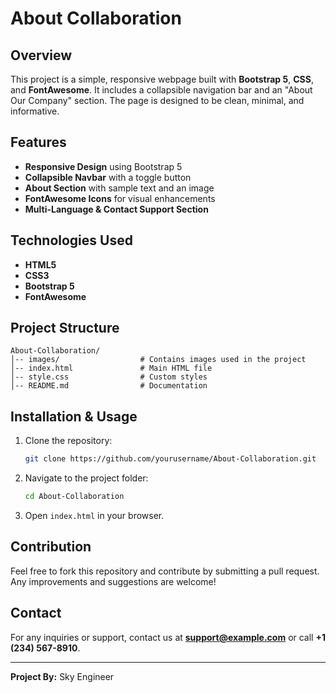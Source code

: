# About Collaboration

## Overview
This project is a simple, responsive webpage built with **Bootstrap 5**, **CSS**, and **FontAwesome**. It includes a collapsible navigation bar and an "About Our Company" section. The page is designed to be clean, minimal, and informative.

## Features
- **Responsive Design** using Bootstrap 5
- **Collapsible Navbar** with a toggle button
- **About Section** with sample text and an image
- **FontAwesome Icons** for visual enhancements
- **Multi-Language & Contact Support Section**

## Technologies Used
- **HTML5**
- **CSS3**
- **Bootstrap 5**
- **FontAwesome**

## Project Structure
```
About-Collaboration/
│-- images/                  # Contains images used in the project
│-- index.html               # Main HTML file
│-- style.css                # Custom styles
│-- README.md                # Documentation
```

## Installation & Usage
1. Clone the repository:
   ```sh
   git clone https://github.com/yourusername/About-Collaboration.git
   ```
2. Navigate to the project folder:
   ```sh
   cd About-Collaboration
   ```
3. Open `index.html` in your browser.

## Contribution
Feel free to fork this repository and contribute by submitting a pull request. Any improvements and suggestions are welcome!

## Contact
For any inquiries or support, contact us at **support@example.com** or call **+1 (234) 567-8910**.

---
**Project By:** Sky Engineer
